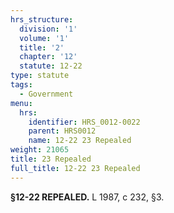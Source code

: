 ```yaml
---
hrs_structure:
  division: '1'
  volume: '1'
  title: '2'
  chapter: '12'
  statute: 12-22
type: statute
tags:
  - Government
menu:
  hrs:
    identifier: HRS_0012-0022
    parent: HRS0012
    name: 12-22 23 Repealed
weight: 21065
title: 23 Repealed
full_title: 12-22 23 Repealed
---
```

**§12-22 REPEALED.** L 1987, c 232, §3.